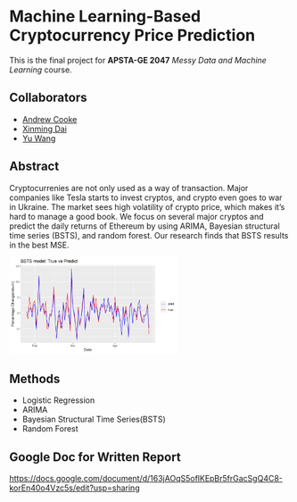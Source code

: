# Machine Learning-Based Cryptocurrency Price Prediction
This is the final project for **APSTA-GE 2047** *Messy Data and Machine Learning* course.
## Collaborators
* [Andrew Cooke](https://github.com/aj-cooke)
* [Xinming Dai](https://github.com/Xinming-Dai)
* [Yu Wang](https://github.com/yw6010)

## Abstract
Cryptocurrenies are not only used as a way of transaction. Major companies like Tesla starts to invest cryptos, and crypto even goes to war in Ukraine. The market sees high volatility of crypto price, which makes it’s hard to manage a good book. We focus on several major cryptos and predict the daily returns of Ethereum by using ARIMA, Bayesian structural time series (BSTS), and random forest. Our research finds that BSTS results in the best MSE.

<div style="width: 60%; height: 60%">
  
  ![Alt text](figures/bsts_true_and_predict.png)
  
</div>



## Methods
* Logistic Regression
* ARIMA
* Bayesian Structural Time Series(BSTS)
* Random Forest

## Google Doc for Written Report
https://docs.google.com/document/d/163jAOqS5oflKEpBr5frGacSgQ4C8-korEn40o4Vzc5s/edit?usp=sharing
